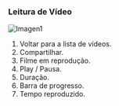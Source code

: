 ### Leitura de Vídeo

![Imagen1](http://static.energysistem.com/images/manuals/42178/5424302d7520b.jpg)

1. Voltar para a lista de vídeos.
2. Compartilhar.
3. Filme em reprodução.
4. Play / Pausa.
5. Duração.
6. Barra de progresso.
7. Tempo reproduzido.
